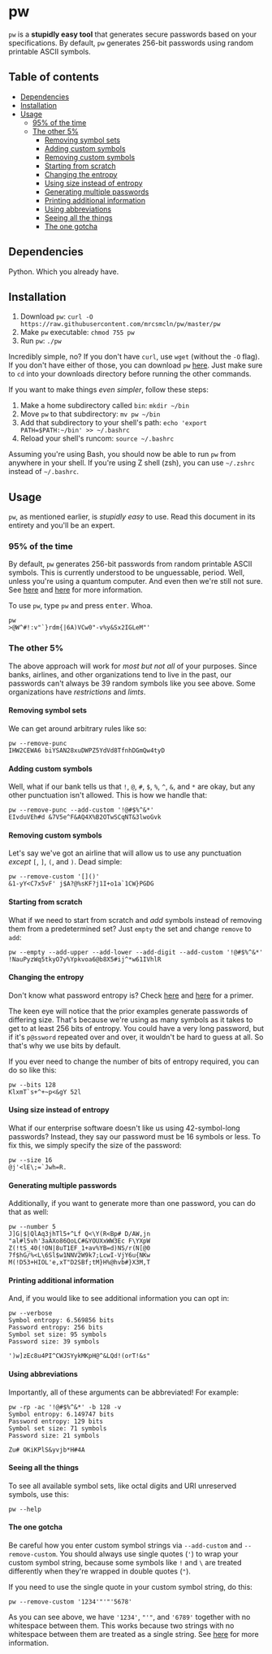 

# pw

`pw` is a **stupidly easy tool** that generates secure passwords based on your specifications. By default, `pw` generates 256-bit passwords using random printable ASCII symbols.

## Table of contents
- [Dependencies](#dependencies)
- [Installation](#installation)
- [Usage](#usage)
  - [95% of the time](#95-of-the-time)
  - [The other 5%](#the-other-5)
    - [Removing symbol sets](#removing-symbol-sets)
    - [Adding custom symbols](#adding-custom-symbols)
    - [Removing custom symbols](#removing-custom-symbols)
    - [Starting from scratch](#starting-from-scratch)
    - [Changing the entropy](#changing-the-entropy)
    - [Using size instead of entropy](#using-size-instead-of-entropy)
    - [Generating multiple passwords](#generating-multiple-passwords)
    - [Printing additional information](#printing-additional-information)
    - [Using abbreviations](#using-abbreviations)
    - [Seeing all the things](#seeing-all-the-things)
    - [The one gotcha](#the-one-gotcha)

## Dependencies

Python. Which you already have.

## Installation

1. Download `pw`: `curl -O https://raw.githubusercontent.com/mrcsmcln/pw/master/pw`
2. Make `pw` executable: `chmod 755 pw`
3. Run `pw`: `./pw`

Incredibly simple, no? If you don't have `curl`, use `wget` (without the `-O` flag). If you don't have either of those, you can download `pw` [here](https://raw.githubusercontent.com/mrcsmcln/pw/master/pw). Just make sure to `cd` into your downloads directory before running the other commands.

If you want to make things *even simpler*, follow these steps:

1. Make a home subdirectory called `bin`: `mkdir ~/bin`
2. Move `pw` to that subdirectory: `mv pw ~/bin`
3. Add that subdirectory to your shell's path: `echo 'export PATH=$PATH:~/bin' >> ~/.bashrc`
4. Reload your shell's runcom: `source ~/.bashrc`

Assuming you're using Bash, you should now be able to run `pw` from anywhere in your shell. If you're using Z shell (zsh), you can use `~/.zshrc` instead of `~/.bashrc`.

## Usage

`pw`, as mentioned earlier, is *stupidly easy* to use. Read this document in its entirety and you'll be an expert.

### 95% of the time

By default, `pw` generates 256-bit passwords from random printable ASCII symbols. This is currently understood to be unguessable, period. Well, unless you're using a quantum computer. And even then we're still not sure. See [here](https://en.wikipedia.org/wiki/Password_strength#Required_Bits_of_Entropy) and [here](https://www.schneier.com/crypto-gram/archives/1999/0215.html) for more information.

To use `pw`, type `pw` and press <kbd>enter</kbd>. Whoa.

```
pw
>@W^#!:v"`}rdm{|6A)VCw0"-v%y&Sx2IGLeM"'
```

### The other 5%

The above approach will work for *most but not all* of your purposes. Since banks, airlines, and other organizations tend to live in the past, our passwords can't always be 39 random symbols like you see above. Some organizations have *restrictions* and *limts*.

#### Removing symbol sets

We can get around arbitrary rules like so:

```
pw --remove-punc
IHW2CEWA6 biYSAN28xuDWPZ5YdVd8TfnhDGmQw4tyD
```

#### Adding custom symbols

Well, what if our bank tells us that `!`, `@`, `#`, `$`, `%`, `^`, `&`, and `*` are okay, but any other punctuation isn't allowed. This is how we handle that:

```
pw --remove-punc --add-custom '!@#$%^&*'
EIvduVEh#d &7V5e^F&AQ4X%B2OTwSCqNT&3lwoGvk
```

#### Removing custom symbols

Let's say we've got an airline that will allow us to use any punctuation *except* `[`, `]`, `(`, and `)`. Dead simple:

```
pw --remove-custom '[]()'
&1-yY<C7x5vF' j$A?@%sKF?j1I+o1a`1CW}PGDG
```

#### Starting from scratch

What if we need to start from scratch and *add* symbols instead of removing them from a predetermined set? Just `empty` the set and change `remove` to `add`:

```
pw --empty --add-upper --add-lower --add-digit --add-custom '!@#$%^&*'
!NauPyzWq5tkyO7y%Ypkvoa6@b8X5#ij^*w61IVhlR
```

#### Changing the entropy

Don't know what password entropy is? Check [here](https://xkcd.com/936/) and [here](https://en.wikipedia.org/wiki/Password_strength#Entropy_as_a_measure_of_password_strength) for a primer.

The keen eye will notice that the prior examples generate passwords of differing size. That's because we're using as many symbols as it takes to get to at least 256 bits of entropy. You could have a very long password, but if it's `p@ssword` repeated over and over, it wouldn't be hard to guess at all. So that's why we use bits by default.

If you ever need to change the number of bits of entropy required, you can do so like this:

```
pw --bits 128
KlxmT`s+^+~p<&gY 52l
```

#### Using size instead of entropy

What if our enterprise software doesn't like us using 42-symbol-long passwords? Instead, they say our password must be 16 symbols or less. To fix this, we simply specify the size of the password:

```
pw --size 16
@j'<lE\;=`Jwh=R.
```

#### Generating multiple passwords

Additionally, if you want to generate more than one password, you can do that as well:

```
pw --number 5
J]G|$|QlAq3jhTl5+^Lf Q<\Y(R<Bp# D/AW,jn
"al#l5vh'3aAXo86QoLC#&YOUXxWW3Ec F\YXpW
Z(!tS_40(!ON|8uT1EF_1+av%YB=d)NS/r(N[@0
7f$hG/%<L\6Sl$w1NNV2W9k7;LcwI-VjY6u{NKw
M(!D53+HIOL'e,xT"D2SBf;tM}H%@hvb#}X3M,T
```

#### Printing additional information

And, if you would like to see additional information you can opt in:

```
pw --verbose
Symbol entropy: 6.569856 bits
Password entropy: 256 bits
Symbol set size: 95 symbols
Password size: 39 symbols

')w]zEc8u4PI^CWJSYykMKpH@^&LQd!(orT!&s"
```

#### Using abbreviations

Importantly, all of these arguments can be abbreviated! For example:

```
pw -rp -ac '!@#$%^&*' -b 128 -v
Symbol entropy: 6.149747 bits
Password entropy: 129 bits
Symbol set size: 71 symbols
Password size: 21 symbols

Zu# OKiKPlS&yvjb*H#4A
```

#### Seeing all the things

To see all available symbol sets, like octal digits and URI unreserved symbols, use this:

```
pw --help
```

#### The one gotcha

Be careful how you enter custom symbol strings via `--add-custom` and `--remove-custom`. You should always use single quotes (`'`) to wrap your custom symbol string, because some symbols like `!` and `\` are treated differently when they're wrapped in double quotes (`"`).

If you need to use the single quote in your custom symbol string, do this:

```
pw --remove-custom '1234'"'"'5678'
```

As you can see above, we have `'1234'`, `"'"`, and `'6789'` together with no whitespace between them. This works because two strings with no whitespace between them are treated as a single string. See [here](http://stackoverflow.com/questions/1250079/how-to-escape-single-quotes-within-single-quoted-strings) for more information.